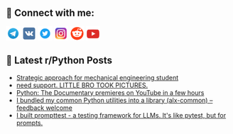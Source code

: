 ## 🔎 Connect with me:
[<img src="https://github.com/bullbesh/bullbesh/blob/main/images/Telegram.png" width="32" height="32" />](https://t.me/bullbesh)
[<img src="https://github.com/bullbesh/bullbesh/blob/main/images/VK.png" width="32" height="32" />](https://vk.com/bullbesh)
[<img src="https://github.com/bullbesh/bullbesh/blob/main/images/Twitter.png" width="32" height="32" />](https://twitter.com/bullbesh1)
[<img src="https://github.com/bullbesh/bullbesh/blob/main/images/Instagram.png" width="32" height="32" />](https://www.instagram.com/bullbesh)
[<img src="https://github.com/bullbesh/bullbesh/blob/main/images/Reddit.png" width="32" height="32" />](https://www.reddit.com/user/bullbesh)
[<img src="https://github.com/bullbesh/bullbesh/blob/main/images/YouTube.png" width="32" height="32" />](https://www.youtube.com/channel/UCtfjRs6uzgq5mfm8S06WTcg)

## 📕 Latest r/Python Posts
<!-- BLOG-POST-LIST:START -->
- [Strategic approach for mechanical engineering student](https://www.reddit.com/r/Python/comments/1n1mkj5/strategic_approach_for_mechanical_engineering/)
- [need support. LITTLE BRO TOOK PICTURES.](https://www.reddit.com/r/Python/comments/1n1lwch/need_support_little_bro_took_pictures/)
- [Python: The Documentary premieres on YouTube in a few hours](https://www.reddit.com/r/Python/comments/1n1k42a/python_the_documentary_premieres_on_youtube_in_a/)
- [I bundled my common Python utilities into a library &lpar;alx-common&rpar; – feedback welcome](https://www.reddit.com/r/Python/comments/1n1hkls/i_bundled_my_common_python_utilities_into_a/)
- [I built prompttest - a testing framework for LLMs. It&#39;s like pytest, but for prompts.](https://www.reddit.com/r/Python/comments/1n1dsqh/i_built_prompttest_a_testing_framework_for_llms/)
<!-- BLOG-POST-LIST:END -->
